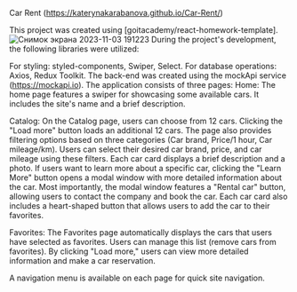 Car Rent (https://katerynakarabanova.github.io/Car-Rent/)

This project was created using [goitacademy/react-homework-template].
![Снимок экрана 2023-11-03 191223](https://github.com/KaterynaKarabanova/Car-Rent/assets/135024704/b508bbe5-29da-4e1c-8ba0-0c45aa84c048)
During the project's development, the following libraries were utilized:

For styling: styled-components, Swiper, Select. For database operations: Axios,
Redux Toolkit. The back-end was created using the mockApi service
(https://mockapi.io). The application consists of three pages: Home: The home
page features a swiper for showcasing some available cars. It includes the
site's name and a brief description.

Catalog: On the Catalog page, users can choose from 12 cars. Clicking the "Load
more" button loads an additional 12 cars. The page also provides filtering
options based on three categories (Car brand, Price/1 hour, Car mileage/km).
Users can select their desired car brand, price, and car mileage using these
filters. Each car card displays a brief description and a photo. If users want
to learn more about a specific car, clicking the "Learn More" button opens a
modal window with more detailed information about the car. Most importantly, the
modal window features a "Rental car" button, allowing users to contact the
company and book the car. Each car card also includes a heart-shaped button that
allows users to add the car to their favorites.

Favorites: The Favorites page automatically displays the cars that users have
selected as favorites. Users can manage this list (remove cars from favorites).
By clicking "Load more," users can view more detailed information and make a car
reservation.

A navigation menu is available on each page for quick site navigation.
